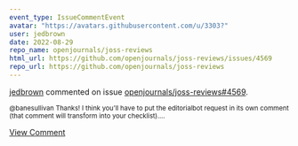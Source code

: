 ```yaml
---
event_type: IssueCommentEvent
avatar: "https://avatars.githubusercontent.com/u/3303?"
user: jedbrown
date: 2022-08-29
repo_name: openjournals/joss-reviews
html_url: https://github.com/openjournals/joss-reviews/issues/4569
repo_url: https://github.com/openjournals/joss-reviews
---
```


<a href='https://github.com/jedbrown' target='_blank'>jedbrown</a> commented on issue <a href='https://github.com/openjournals/joss-reviews/issues/4569' target='_blank'>openjournals/joss-reviews#4569</a>.

<small>@banesullivan Thanks! I think you'll have to put the editorialbot request in its own comment (that comment will transform into your checklist)....</small>

<a href='https://github.com/openjournals/joss-reviews/issues/4569' target='_blank'>View Comment</a>